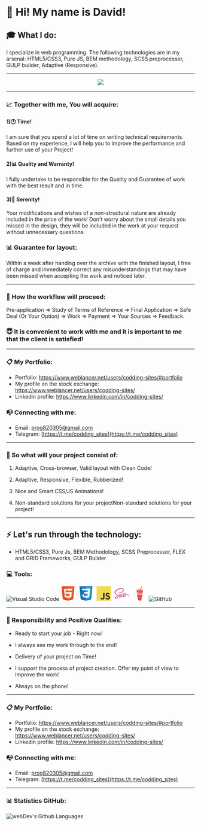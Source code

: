 <!--⏱🏆📌📈🕐📊😤📋📭🌱⚡️🎯🔧😇✨👋🙈🎓💻💗-->

# 👋 Hi! My name is David!

## 🎓 What I do:

I specialize in web programming. The following technologies are in my arsenal: HTML5/CSS3, Pure JS, BEM methodology, SCSS preprocessor, GULP builder, Adaptive (Responsive).

---

<p align="center">
  <img src="https://readme-typing-svg.demolab.com/?lines=🙈+Hey+There!;✨+It's+Time+To+Turn+Dreams+Into+Achievements!...;💗+Nice+To+Meet+You!&font=Fira%20Code&center=true&width=800&height=50&duration=3000&pause=500&font-weight=700&fons-size=50">
</p>

---

### 📈 Together with me, You will acquire:

#### 1)🕐 Time! 
I am sure that you spend a lot of time on writing technical requirements. Based on my experience, I will help you to improve the performance and further use of your Project!

#### 2)📊 Quality and Warranty!
I fully undertake to be responsible for the Quality and Guarantee of work with the best result and in time.

#### 3)😤 Serenity!
Your modifications and wishes of a non-structural nature are already included in the price of the work! Don't worry about the small details you missed in the design, they will be included in the work at your request without unnecessary questions.

### 📊 Guarantee for layout:
Within a week after handing over the archive with the finished layout, I free of charge and immediately correct any misunderstandings that may have been missed when accepting the work and noticed later.

---

### 🔧 How the workflow will proceed:
Pre-application => Study of Terms of Reference => Final Application => Safe Deal (Or Your Option) => Work => Payment => Your Sources => Feedback.

### 😇 It is convenient to work with me and it is important to me that the client is satisfied!

---

### 📋 My Portfolio:

- Portfolio: https://www.weblancer.net/users/codding-sites/#portfolio
- My profile on the stock exchange: https://www.weblancer.net/users/codding-sites/
- Linkedin profile: https://www.linkedin.com/in/codding-sites/


### 📭 Connecting with me:

- Email: prog820305@gmail.com
- Telegram: [https://t.me/codding_sites](https://t.me/codding_sites)
  
---

### 🌱 So what will your project consist of:

1) Adaptive, Cross-browser, Valid layout with Clean Code!

2) Adaptive, Responsive, Flexible, Rubberized!

3) Nice and Smart CSS/JS Animations!

4) Non-standard solutions for your projectNon-standard solutions for your project!

---

## ⚡️ Let's run through the technology:

- HTML5/CSS3, Pure Js, BEM Methodology, SCSS Preprocessor, FLEX and GRID Frameworks, GULP Builder

### 💻 Tools:
<div>
  <img alt="Visual Studio Code" width="40px" src="https://cdn.jsdelivr.net/gh/devicons/devicon/icons/vscode/vscode-original.svg" />
  <img src="https://github.com/devicons/devicon/blob/master/icons/html5/html5-original.svg" title="html5" alt="html5" width="40" height="40"/>&nbsp
  <img src="https://github.com/devicons/devicon/blob/master/icons/css3/css3-original.svg" title="css" alt="css" width="40" height="40"/>&nbsp
  <img src="https://github.com/devicons/devicon/blob/master/icons/javascript/javascript-original.svg" title="javascript" alt="javascript" width="40" height="40"/>&nbsp
  <img src="https://github.com/devicons/devicon/blob/master/icons/sass/sass-original.svg" title="sass/scss" alt="sass/scss" width="40" height="40"/>&nbsp
  <img src="https://raw.githubusercontent.com/devicons/devicon/master/icons/gulp/gulp-plain.svg" title="gulp" alt="gulp" width="40" height="40" />
  <img alt="GitHub" width="40px" src="https://user-images.githubusercontent.com/3369400/139447912-e0f43f33-6d9f-45f8-be46-2df5bbc91289.png" />
</div>

---

### 🎯 Responsibility and Positive Qualities:

- Ready to start your job - Right now!

- I always see my work through to the end!

- Delivery of your project on Time!

- I support the process of project creation. Offer my point of view to improve the work!

- Always on the phone!

---

### 📋 My Portfolio:

- Portfolio: https://www.weblancer.net/users/codding-sites/#portfolio
- My profile on the stock exchange: https://www.weblancer.net/users/codding-sites/
- Linkedin profile: https://www.linkedin.com/in/codding-sites/
  

### 📭 Connecting with me:

- Email: prog820305@gmail.com
- Telegram: [https://t.me/codding_sites](https://t.me/codding_sites)

---

### 📊 Statistics GitHub:

<img height="195px" alt="webDev's Github Languages" src="https://github-readme-stats-sigma-five.vercel.app/api/top-langs/?username=codding-sites&layout=compact&theme=vision-friendly-dark" />

